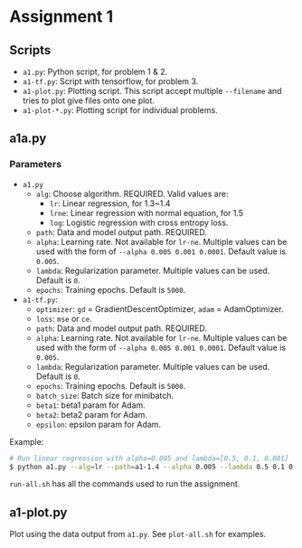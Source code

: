 Assignment 1
================


## Scripts

- `a1.py`: Python script, for problem 1 & 2.
- `a1-tf.py`: Script with tensorflow, for problem 3.
- `a1-plot.py`: Plotting script. This script accept multiple `--filename` and tries to plot give files onto one plot.
- `a1-plot-*.py`: Plotting script for individual problems.


## a1a.py

### Parameters

- `a1.py`
  - `alg`: Choose algorithm. REQUIRED. Valid values are:
    - `lr`: Linear regression, for 1.3~1.4
    - `lrne`: Linear regression with normal equation, for 1.5
    - `log`: Logistic regression with cross entropy loss.
  - `path`: Data and model output path. REQUIRED.
  - `alpha`: Learning rate. Not available for `lr-ne`. Multiple values can be used with the form of `--alpha 0.005 0.001 0.0001`. Default value is `0.005`.
  - `lambda`: Regularization parameter. Multiple values can be used. Default is `0`.
  - `epochs`: Training epochs. Default is `5000`.
- `a1-tf.py`:
  - `optimizer`: `gd` = GradientDescentOptimizer, `adam` = AdamOptimizer.
  - `loss`: `mse` or `ce`.
  - `path`: Data and model output path. REQUIRED.
  - `alpha`: Learning rate. Not available for `lr-ne`. Multiple values can be used with the form of `--alpha 0.005 0.001 0.0001`. Default value is `0.005`.
  - `lambda`: Regularization parameter. Multiple values can be used. Default is `0`.
  - `epochs`: Training epochs. Default is `5000`.
  - `batch_size`: Batch size for minibatch.
  - `beta1`: beta1 param for Adam.
  - `beta2`: beta2 param for Adam.
  - `epsilon`: epsilon param for Adam.

Example:
```bash
# Run linear regression with alpha=0.005 and lambda=[0.5, 0.1, 0.001]
$ python a1.py --alg=lr --path=a1-1.4 --alpha 0.005 --lambda 0.5 0.1 0.001 --epochs=5000
```

`run-all.sh` has all the commands used to run the assignment.


## a1-plot.py

Plot using the data output from `a1.py`.
See `plot-all.sh` for examples.